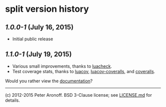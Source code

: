 # split version history

## *1.0.0-1* (July 16, 2015)

+ Initial public release

## *1.1.0-1* (July 19, 2015)

+ Various small improvements, thanks to [luacheck][luacheck].
+ Test coverage stats, thanks to [luacov][luacov],
  [luacov-coveralls][luacov-coveralls], and [coveralls][coveralls].

[luacheck]: https://github.com/mpeterv/luacheck
[luacov]: http://keplerproject.github.io/luacov
[luacov-coveralls]: https://github.com/moteus/luacov-coveralls
[coveralls]: https://coveralls.io

Would you rather view the [documentation][d]?

[d]: /README.md
---

(c) 2012-2015 Peter Aronoff. BSD 3-Clause license; see [LICENSE.md][l] for
details.

[l]: /LICENSE.md
